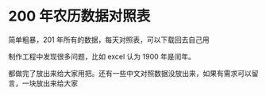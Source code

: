 # 200 年农历数据对照表
简单粗暴，201 年所有的数据，每天对照表，可以下载回去自己用

制作工程中发现很多问题，比如 excel 认为 1900 年是闰年。

都做完了放出来给大家用把。还有一些中文对照数据没放出来，如果有需求可以留言，一块放出来给大家

